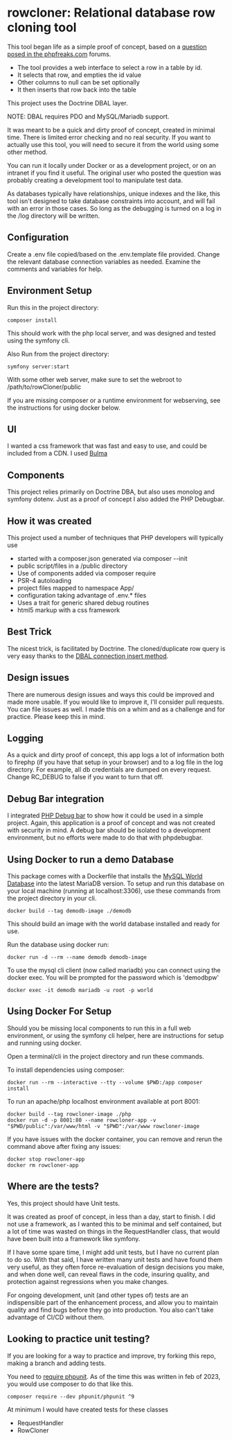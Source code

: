 # rowcloner: Relational database row cloning tool #
This tool began life as a simple proof of concept, based on a [question posed in the phpfreaks.com](https://forums.phpfreaks.com/topic/315930-writing-to-m) forums.

- The tool provides a web interface to select a row in a table by id.
- It selects that row, and empties the id value
- Other columns to null can be set optionally
- It then inserts that row back into the table

This project uses the Doctrine DBAL layer.  

NOTE: DBAL requires PDO and MySQL/Mariadb support.

It was meant to be a quick and dirty proof of concept, created in minimal time.  There is limited error checking and no real security.  If you want to actually use this tool, you will need to secure it from the world using some other method.  

You can run it locally under Docker or as a development project, or on an intranet if you find it useful. The original user who posted the question was probably creating a development tool to manipulate test data.

As databases typically have relationships, unique indexes and the like, this tool isn't designed to take database constraints into account, and will fail with an error in those cases.  So long as the debugging is turned on a log in the /log directory will be written.

## Configuration ##
Create a .env file copied/based on the .env.template file provided.  Change the relevant database connection variables as needed.  Examine the comments and variables for help.

## Environment Setup ##

Run this in the project directory:
```
composer install
```
This should work with the php local server, and was designed and tested using the symfony cli.

Also Run from the project directory:

```
symfony server:start
```

With some other web server, make sure to set the webroot to /path/to/rowCloner/public

If you are missing composer or a runtime environment for webserving, see the instructions for using docker below.

## UI ##
I wanted a css framework that was fast and easy to use, and could be included from a CDN.  I used [Bulma](https://bulma.io/)

## Components ##
This project relies primarily on Doctrine DBA, but also uses monolog and symfony dotenv.  Just as a proof of concept I also added the PHP Debugbar.

## How it was created ##
This project used a number of techniques that PHP developers will typically use
 - started with a composer.json generated via composer --init 
 - public script/files in a /public directory
 - Use of components added via composer require
 - PSR-4 autoloading
 - project files mapped to namespace App/
 - configuration taking advantage of .env.* files
 - Uses a trait for generic shared debug routines
 - html5 markup with a css framework

## Best Trick ##
The nicest trick, is facilitated by Doctrine.  The cloned/duplicate row query is very easy thanks to the [DBAL connection insert method](https://www.doctrine-project.org/projects/doctrine-dbal/en/latest/reference/data-retrieval-and-manipulation.html#insert).

## Design issues ##
There are numerous design issues and ways this could be improved and made more usable.  If you would like to improve it, I'll consider pull requests. You can file issues as well.  I made this on a whim and as a challenge and for practice.  Please keep this in mind.    

## Logging ##
As a quick and dirty proof of concept, this app logs a lot of information both to firephp (if you have that setup in your browser) and to a log file in the log directory.  For example, all db credentials are dumped on every request.  Change RC_DEBUG to false if you want to turn that off.

## Debug Bar integration ##
I integrated [PHP Debug bar](http://phpdebugbar.com/) to show how it could be used in a simple project.  Again, this application is a proof of concept and was not created with security in mind.  A debug bar should be isolated to a development environment, but no efforts were made to do that with phpdebugbar.  

## Using Docker to run a demo Database ##
This package comes with a Dockerfile that installs the [MySQL World Database](https://dev.mysql.com/doc/world-setup/en/) into the latest MariaDB version.  To setup and run this database on your local machine (running at localhost:3306), use these commands from the project directory in your cli.

```
docker build --tag demodb-image ./demodb
```
This should build an image with the world database installed and ready for use.

Run the database using docker run:

```
docker run -d --rm --name demodb demodb-image
```

To use the mysql cli client (now called mariadb) you can connect using the docker exec.  You will be prompted for the password which is 'demodbpw'

```
docker exec -it demodb mariadb -u root -p world
```

## Using Docker For Setup ##
Should you be missing local components to run this in a full web environment, or using the symfony cli helper, here are instructions for setup and running using docker.

Open a terminal/cli in the project directory and run these commands.

To install dependencies using composer:
```
docker run --rm --interactive --tty --volume $PWD:/app composer install
```

To run an apache/php localhost environment available at port 8001:
```
docker build --tag rowcloner-image ./php
docker run -d -p 8001:80 --name rowcloner-app -v "$PWD/public":/var/www/html -v "$PWD":/var/www rowcloner-image
```

If you have issues with the docker container, you can remove and rerun the command above after fixing any issues:

```
docker stop rowcloner-app
docker rm rowcloner-app
```

## Where are the tests? ##
Yes, this project should have Unit tests.

It was created as proof of concept, in less than a day, start to finish. I did not use a framework, as I wanted this to be minimal and self contained, but a lot of time was wasted on things in the RequestHandler class, that would have been built into a framework like symfony.

If I have some spare time, I might add unit tests, but I have no current plan to do so. With that said, I have written many unit tests and have found them very useful, as they often force re-evaluation of design decisions you make, and when done well, can reveal flaws in the code, insuring quality, and protection against regressions when you make changes.

For ongoing development, unit (and other types of) tests are an indispensible part of the enhancement process, and allow you to maintain quality and find bugs before they go into production.  You also can't take advantage of CI/CD without them.

## Looking to practice unit testing? ##
If you are looking for a way to practice and improve, try forking this repo, making a branch and adding tests.

You need to [require phpunit](https://phpunit.de/getting-started/phpunit-9.html). As of the time this was written in feb of 2023, you would use composer to do that like this.

```
composer require --dev phpunit/phpunit ^9
```
At minimum I would have created tests for these classes
- RequestHandler
- RowCloner





